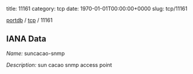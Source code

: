 title: 11161
category: tcp
date: 1970-01-01T00:00:00+0000
slug: tcp/11161

[portdb](/) / [tcp](/category/tcp.html) / 11161


## IANA Data

_Name:_ suncacao-snmp

_Description:_ sun cacao snmp access point

